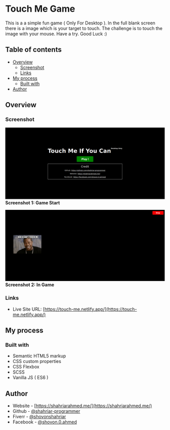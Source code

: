 # Touch Me Game

This is a a simple fun game ( Only For Desktop ). In the full blank screen there is a image which is your target to touch. The challenge is to touch the image with your mouse. Have a try. Good Luck :)

## Table of contents

- [Overview](#overview)
  - [Screenshot](#Screenshot)
  - [Links](#links)
- [My process](#my-process)
  - [Built with](#built-with)
- [Author](#author)

## Overview

### Screenshot

![](./screenshots/screenshot-1.png)
**Screenshot 1: Game Start**

![](./screenshots/screenshot-2.png)
**Screenshot 2: In Game**

### Links

- Live Site URL: [https://touch-me.netlify.app/](https://touch-me.netlify.app/)

## My process

### Built with

- Semantic HTML5 markup
- CSS custom properties
- CSS Flexbox
- SCSS
- Vanilla JS ( ES6 )

## Author

- Website - [https://shahriarahmed.me/](https://shahriarahmed.me/)
- Github - [@shahriar-programmer](https://www.github.com/shahriar-programmer)
- Fiverr - [@shovonshahriar](https://www.fiverr.com/shovonshahriar)
- Facebook - [@shovon.0.ahmed](https://www.facebook.com/shovon.0.ahmed)
